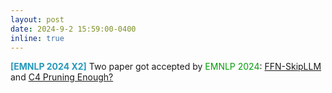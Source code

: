 ```yaml
---
layout: post
date: 2024-9-2 15:59:00-0400
inline: true
---
```


<span style="color:#2698BA;"><b>[EMNLP 2024 X2]</b>  </span>  Two paper got accepted by <font color=009f06>EMNLP 2024</font>: [FFN-SkipLLM](https://arxiv.org/pdf/2404.03865) and [C4 Pruning Enough?]()

